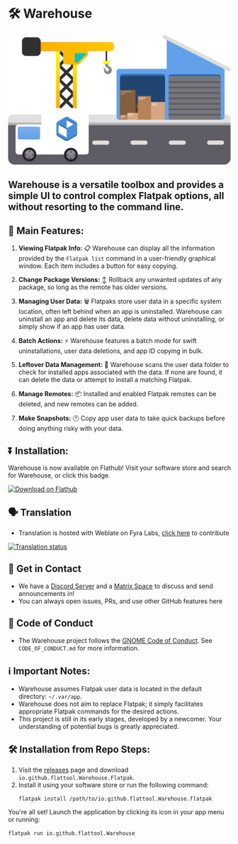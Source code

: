 # 🛠️ Warehouse

![Image banner in the style of GNOME art showing a box truck, tower crane, and storage garage sat on and next to a road.](readme_banner.svg)

## Warehouse is a versatile toolbox and provides a simple UI to control complex Flatpak options, all without resorting to the command line.

## 🚀 Main Features:

1. **Viewing Flatpak Info:** 📋 Warehouse can display all the information provided by the `Flatpak list` command in a user-friendly graphical window. Each item includes a button for easy copying.

2. **Change Package Versions:** ↕️ Rollback any unwanted updates of any package, so long as the remote has older versions.

3. **Managing User Data:** 🗑️ Flatpaks store user data in a specific system location, often left behind when an app is uninstalled. Warehouse can uninstall an app and delete its data, delete data without uninstalling, or simply show if an app has user data.

4. **Batch Actions:** ⚡ Warehouse features a batch mode for swift uninstallations, user data deletions, and app ID copying in bulk.

5. **Leftover Data Management:** 📁 Warehouse scans the user data folder to check for installed apps associated with the data. If none are found, it can delete the data or attempt to install a matching Flatpak.

6. **Manage Remotes:** 📦 Installed and enabled Flatpak remotes can be deleted, and new remotes can be added.

7. **Make Snapshots:** 🕐 Copy app user data to take quick backups before doing anything risky with your data.

## ⏬ Installation:

Warehouse is now available on Flathub! Visit your software store and search for Warehouse, or click this badge.

<a href=https://flathub.org/apps/io.github.flattool.Warehouse><img width='240' alt='Download on Flathub' src='https://flathub.org/api/badge?locale=en'/></a>

## 🗣️ Translation
- Translation is hosted with Weblate on Fyra Labs, [click here](https://weblate.fyralabs.com/projects/flattool/warehouse/) to contribute

<a href="https://weblate.fyralabs.com/engage/flattool/">
<img src="https://weblate.fyralabs.com/widget/flattool/warehouse/multi-auto.svg" alt="Translation status" />
</a>

## 💬 Get in Contact
- We have a [Discord Server](https://discord.gg/Sq85C42Xkt) and a [Matrix Space](https://matrix.to/#/#warehouse-development:matrix.org) to discuss and send announcements in!
- You can always open issues, PRs, and use other GitHub features here

## 📜 Code of Conduct
- The Warehouse project follows the [GNOME Code of Conduct](https://wiki.gnome.org/Foundation/CodeOfConduct). See `CODE_OF_CONDUCT.md` for more information.

## ℹ️ Important Notes:
- Warehouse assumes Flatpak user data is located in the default directory: `~/.var/app`.
- Warehouse does not aim to replace Flatpak; it simply facilitates appropriate Flatpak commands for the desired actions.
- This project is still in its early stages, developed by a newcomer. Your understanding of potential bugs is greatly appreciated.

## 🛠️ Installation from Repo Steps:

1. Visit the [releases](https://github.com/flattool/warehouse/releases) page and download `io.github.flattool.Warehouse.Flatpak`.
2. Install it using your software store or run the following command:
   ```shell
   flatpak install /path/to/io.github.flattool.Warehouse.flatpak
   ```
You're all set! Launch the application by clicking its icon in your app menu or running:
```shell
flatpak run io.github.flattool.Warehouse
```
